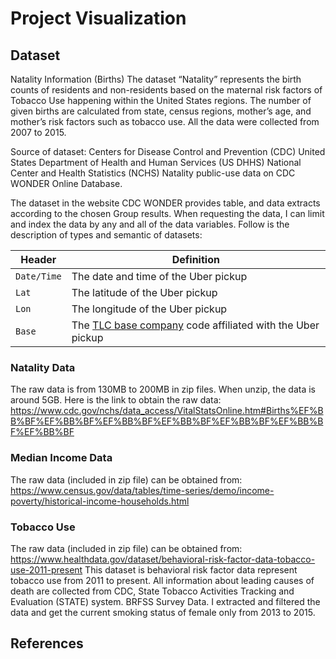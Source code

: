 # Project Visualization

## Dataset

Natality Information (Births)
The dataset “Natality” represents the birth counts of residents and non-residents based on the maternal risk factors of Tobacco Use happening within the United States regions. The number of given births are calculated from state, census regions, mother’s age, and mother’s risk factors such as tobacco use. All the data were collected from 2007 to 2015.

Source of dataset:
      Centers for Disease Control and Prevention (CDC)
			United States Department of Health and Human Services (US DHHS)
			National Center and Health Statistics (NCHS)
			Natality public-use data on CDC WONDER Online Database.

The dataset in the website CDC WONDER provides table, and data extracts according to the chosen Group results. When requesting the data, I can limit and index the data by any and all of the data variables. Follow is the description of types and semantic of datasets:

Header | Definition
---|---------
`Date/Time` | The date and time of the Uber pickup
`Lat` | The latitude of the Uber pickup
`Lon` | The longitude of the Uber pickup
`Base` | The [TLC base company](http://www.nyc.gov/html/tlc/html/industry/base_and_business.shtml) code affiliated with the Uber pickup

### Natality Data
The raw data is from 130MB to 200MB in zip files.
When unzip, the data is around 5GB. Here is the link to obtain the raw data:
https://www.cdc.gov/nchs/data_access/VitalStatsOnline.htm#Births%EF%BB%BF%EF%BB%BF%EF%BB%BF%EF%BB%BF%EF%BB%BF%EF%BB%BF%EF%BB%BF

### Median Income Data
The raw data (included in zip file) can be obtained from:
https://www.census.gov/data/tables/time-series/demo/income-poverty/historical-income-households.html

### Tobacco Use
The raw data (included in zip file) can be obtained from:
https://www.healthdata.gov/dataset/behavioral-risk-factor-data-tobacco-use-2011-present
This dataset is behavioral risk factor data represent tobacco use from 2011 to present. All information about leading causes of death are collected from CDC, State Tobacco Activities Tracking and Evaluation (STATE) system. BRFSS Survey Data. I extracted and filtered the data and get the current smoking status of female only from 2013 to 2015.

## References
